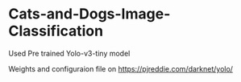 # Cats-and-Dogs-Image-Classification

Used Pre trained Yolo-v3-tiny model

Weights and configuraion file on https://pjreddie.com/darknet/yolo/
